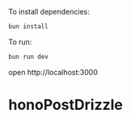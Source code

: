 To install dependencies:
```sh
bun install
```

To run:
```sh
bun run dev
```

open http://localhost:3000
# honoPostDrizzle
